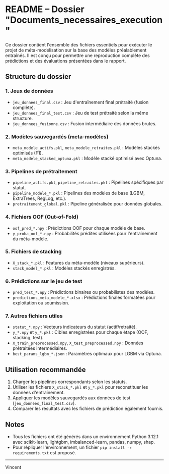 # README – Dossier "Documents_necessaires_execution"

Ce dossier contient l'ensemble des fichiers essentiels pour exécuter le projet de méta-modélisation sur la base des modèles préalablement entraînés. Il est conçu pour permettre une reproduction complète des prédictions et des évaluations présentées dans le rapport.

## Structure du dossier

### 1. **Jeux de données**
- `jeu_donnees_final.csv` : Jeu d'entraînement final prétraité (fusion complète).
- `jeu_donnees_final_test.csv` : Jeu de test prétraité selon la même structure.
- `jeu_donnees_fusionne.csv` : Fusion intermédiaire des données brutes.

### 2. **Modèles sauvegardés (meta-modèles)**
- `meta_modele_actifs.pkl`, `meta_modele_retraites.pkl` : Modèles stackés optimisés (F1).
- `meta_modele_stacked_optuna.pkl` : Modèle stacké optimisé avec Optuna.

### 3. **Pipelines de prétraitement**
- `pipeline_actifs.pkl`, `pipeline_retraites.pkl` : Pipelines spécifiques par statut.
- `pipeline_modele_*.pkl` : Pipelines des modèles de base (LGBM, ExtraTrees, RegLog, etc.).
- `pretraitement_global.pkl` : Pipeline généralisée pour données globales.

### 4. **Fichiers OOF (Out-of-Fold)**
- `oof_pred_*.npy` : Prédictions OOF pour chaque modèle de base.
- `y_proba_oof_*.npy` : Probabilités prédites utilisées pour l'entraînement du méta-modèle.

### 5. **Fichiers de stacking**
- `X_stack_*.pkl` : Features du méta-modèle (niveaux supérieurs).
- `stack_model_*.pkl` : Modèles stackés enregistrés.

### 6. **Prédictions sur le jeu de test**
- `pred_test_*.npy` : Prédictions binaires ou probabilistes des modèles.
- `predictions_meta_modele_*.xlsx` : Prédictions finales formatées pour exploitation ou soumission.

### 7. **Autres fichiers utiles**
- `statut_*.npy` : Vecteurs indicateurs du statut (actif/retraité).
- `y_*.npy` et `y_*.pkl` : Cibles enregistrées pour chaque étape (OOF, stacking, test).
- `X_train_preprocessed.npy`, `X_test_preprocessed.npy` : Données prétraitées intermédiaires.
- `best_params_lgbm_*.json` : Paramètres optimaux pour LGBM via Optuna.

## Utilisation recommandée
1. Charger les pipelines correspondants selon les statuts.
2. Utiliser les fichiers `X_stack_*.pkl` et `y_*.pkl` pour reconstituer les données d'entraînement.
3. Appliquer les modèles sauvegardés aux données de test (`jeu_donnees_final_test.csv`).
4. Comparer les résultats avec les fichiers de prédiction également fournis.

## Notes
- Tous les fichiers ont été générés dans un environnement Python 3.12.1 avec scikit-learn, lightgbm, imbalanced-learn, pandas, numpy, shap.
- Pour répliquer l'environnement, un fichier `pip install -r requirements.txt` est proposé.

---
Vincent

